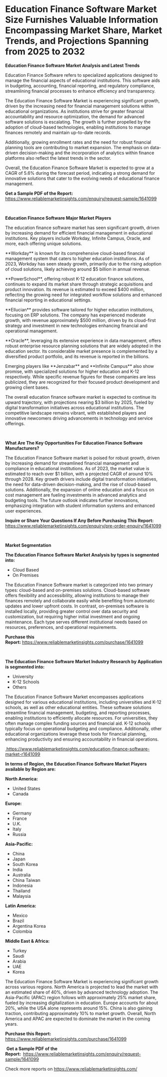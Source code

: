 <p><h1>Education Finance Software Market Size Furnishes Valuable Information Encompassing Market Share, Market Trends, and Projections Spanning from 2025 to 2032</h1></p><p><strong>Education Finance Software Market Analysis and Latest Trends</strong></p>
<p><p>Education Finance Software refers to specialized applications designed to manage the financial aspects of educational institutions. This software aids in budgeting, accounting, financial reporting, and regulatory compliance, streamlining financial processes to enhance efficiency and transparency. </p><p>The Education Finance Software Market is experiencing significant growth, driven by the increasing need for financial management solutions within educational organizations. As institutions strive for greater financial accountability and resource optimization, the demand for advanced software solutions is escalating. The growth is further propelled by the adoption of cloud-based technologies, enabling institutions to manage finances remotely and maintain up-to-date records.</p><p>Additionally, growing enrollment rates and the need for robust financial planning tools are contributing to market expansion. The emphasis on data-driven decision-making and the incorporation of analytics within finance platforms also reflect the latest trends in the sector. </p><p>Overall, the Education Finance Software Market is expected to grow at a CAGR of 5.6% during the forecast period, indicating a strong demand for innovative solutions that cater to the evolving needs of educational finance management.</p></p>
<p><strong>Get a Sample PDF of the Report:&nbsp;</strong> <a href="https://www.reliablemarketinsights.com/enquiry/request-sample/1641099?utm_campaign=2452&utm_medium=2&utm_source=Github&utm_content=ia&utm_term=11032025&utm_id=education-finance-software">https://www.reliablemarketinsights.com/enquiry/request-sample/1641099</a></p>
<p>&nbsp;</p>
<p><strong>Education Finance Software Major Market Players</strong></p>
<p><p>The education finance software market has seen significant growth, driven by increasing demand for efficient financial management in educational institutions. Key players include Workday, Infinite Campus, Oracle, and more, each offering unique solutions.</p><p>**Workday** is known for its comprehensive cloud-based financial management system that caters to higher education institutions. As of 2023, Workday has seen steady growth, primarily due to the rising adoption of cloud solutions, likely achieving around $5 billion in annual revenue.</p><p>**PowerSchool**, offering robust K-12 education finance solutions, continues to expand its market share through strategic acquisitions and product innovation. Its revenue is estimated to exceed $400 million, reflecting the growing need for integrated workflow solutions and enhanced financial reporting in educational settings.</p><p>**Ellucian** provides software tailored for higher education institutions, focusing on ERP solutions. The company has experienced moderate growth, with revenue approximately $500 million, driven by its cloud-first strategy and investment in new technologies enhancing financial and operational management.</p><p>**Oracle**, leveraging its extensive experience in data management, offers robust enterprise resource planning solutions that are widely adopted in the education sector. Its considerable market presence is complemented by a diversified product portfolio, and its revenue is reported in the billions.</p><p>Emerging players like **Jenzabar** and **Infinite Campus** also show promise, with specialized solutions for higher education and K-12 respectively. While specific revenue figures for these companies are less publicized, they are recognized for their focused product development and growing client bases.</p><p>The overall education finance software market is expected to continue its upward trajectory, with projections nearing $3 billion by 2025, fueled by digital transformation initiatives across educational institutions. The competitive landscape remains vibrant, with established players and innovative newcomers driving advancements in technology and service offerings.</p></p>
<p>&nbsp;</p>
<p><strong>What Are The Key Opportunities For Education Finance Software Manufacturers?</strong></p>
<p><p>The Education Finance Software market is poised for robust growth, driven by increasing demand for streamlined financial management and compliance in educational institutions. As of 2023, the market value is estimated to reach over $1 billion, with a projected CAGR of around 10% through 2028. Key growth drivers include digital transformation initiatives, the need for data-driven decision-making, and the rise of cloud-based solutions. Additionally, the expansion of online education and a focus on cost management are fueling investments in advanced analytics and budgeting tools. The future outlook indicates further innovations, emphasizing integration with student information systems and enhanced user experiences.</p></p>
<p><strong>Inquire or Share Your Questions If Any Before Purchasing This Report:</strong> <a href="https://www.reliablemarketinsights.com/enquiry/pre-order-enquiry/1641099?utm_campaign=2452&utm_medium=2&utm_source=Github&utm_content=ia&utm_term=11032025&utm_id=education-finance-software">https://www.reliablemarketinsights.com/enquiry/pre-order-enquiry/1641099</a></p>
<p>&nbsp;</p>
<p><strong>Market Segmentation</strong></p>
<p><strong>The Education Finance Software Market Analysis by types is segmented into:</strong></p>
<p><ul><li>Cloud Based</li><li>On Premises</li></ul></p>
<p><p>The Education Finance Software market is categorized into two primary types: cloud-based and on-premises solutions. Cloud-based software offers flexibility and accessibility, allowing institutions to manage their finances remotely and collaborate easily while benefiting from automatic updates and lower upfront costs. In contrast, on-premises software is installed locally, providing greater control over data security and customization, but requiring higher initial investment and ongoing maintenance. Each type serves different institutional needs based on resources, preferences, and operational requirements.</p></p>
<p><strong>Purchase this Report:&nbsp;</strong><a href="https://www.reliablemarketinsights.com/purchase/1641099?utm_campaign=2452&utm_medium=2&utm_source=Github&utm_content=ia&utm_term=11032025&utm_id=education-finance-software">https://www.reliablemarketinsights.com/purchase/1641099</a></p>
<p>&nbsp;</p>
<p><strong>The Education Finance Software Market Industry Research by Application is segmented into:</strong></p>
<p><ul><li>University</li><li>K-12 Schools</li><li>Others</li></ul></p>
<p><p>The Education Finance Software Market encompasses applications designed for various educational institutions, including universities and K-12 schools, as well as other educational entities. These software solutions streamline financial management, budgeting, and reporting processes, enabling institutions to efficiently allocate resources. For universities, they often manage complex funding sources and financial aid. K-12 schools typically focus on operational budgeting and compliance. Additionally, other educational organizations leverage these tools for financial planning, enhancing productivity and ensuring accountability in financial operations.</p></p>
<p><a href="https://www.reliablemarketinsights.com/education-finance-software-market-r1641099?utm_campaign=2452&utm_medium=2&utm_source=Github&utm_content=ia&utm_term=11032025&utm_id=education-finance-software">&nbsp;https://www.reliablemarketinsights.com/education-finance-software-market-r1641099</a></p>
<p><strong>In terms of Region, the Education Finance Software Market Players available by Region are:</strong></p>
<p>
    <p> <strong> North America: </strong>
        <ul>
            <li>United States</li>
            <li>Canada</li>
        </ul>
        </p> 
    <p> <strong> Europe: </strong>
        <ul>
            <li>Germany</li>
            <li>France</li>
            <li>U.K.</li>
            <li>Italy</li>
            <li>Russia</li>
        </ul>
        </p> 
    <p> <strong> Asia-Pacific: </strong>
        <ul>
            <li>China</li>
            <li>Japan</li>
            <li>South Korea</li>
            <li>India</li>
            <li>Australia</li>
            <li>China Taiwan</li>
            <li>Indonesia</li>
            <li>Thailand</li>
            <li>Malaysia</li>
        </ul>
        </p> 
    <p> <strong> Latin America: </strong>
        <ul>
            <li>Mexico</li>
            <li>Brazil</li>
            <li>Argentina Korea</li>
            <li>Colombia</li>
        </ul>
        </p> 
    <p> <strong> Middle East & Africa: </strong>
        <ul>
            <li>Turkey</li>
            <li>Saudi</li>
            <li>Arabia</li>
            <li>UAE</li>
            <li>Korea</li>
        </ul>
    </p>
    </p>
<p><p>The Education Finance Software Market is experiencing significant growth across various regions. North America is projected to lead the market with an estimated share of 40%, driven by advanced technology adoption. The Asia-Pacific (APAC) region follows with approximately 25% market share, fueled by increasing digitalization in education. Europe accounts for about 20%, while the USA alone represents around 15%. China is also gaining traction, contributing approximately 10% to market growth. Overall, North America and APAC are expected to dominate the market in the coming years.</p></p>
<p><strong>Purchase this Report: </strong><a href="https://www.reliablemarketinsights.com/purchase/1641099?utm_campaign=2452&utm_medium=2&utm_source=Github&utm_content=ia&utm_term=11032025&utm_id=education-finance-software">https://www.reliablemarketinsights.com/purchase/1641099</a></p>
<p>&nbsp;<strong>Get a Sample PDF of the Report:&nbsp;&nbsp;</strong><a href="https://www.reliablemarketinsights.com/enquiry/request-sample/1641099?utm_campaign=2452&utm_medium=2&utm_source=Github&utm_content=ia&utm_term=11032025&utm_id=education-finance-software">https://www.reliablemarketinsights.com/enquiry/request-sample/1641099</a></p>
<p><strong></strong></p>
<p>Check more reports on <a href="https://www.reliablemarketinsights.com/?utm_campaign=2452&utm_medium=2&utm_source=Github&utm_content=ia&utm_term=11032025&utm_id=education-finance-software">https://www.reliablemarketinsights.com/</a></p>